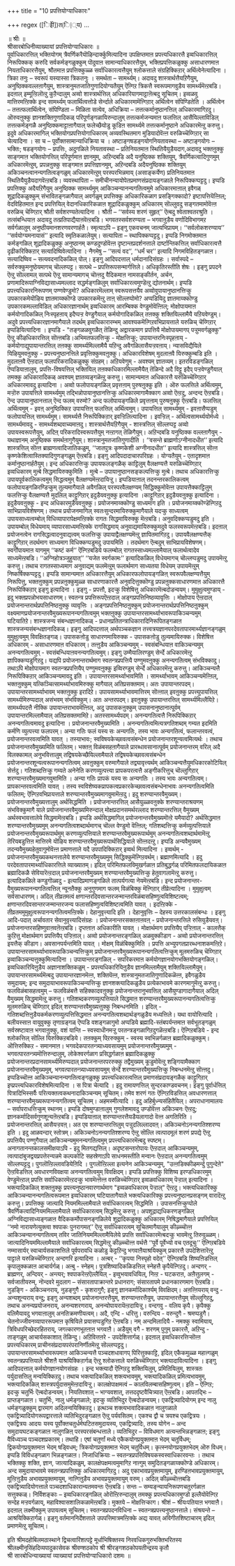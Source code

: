 +++
title = "10 प्रपत्तियोग्याधिकारः"

+++
regex ([िइेी])त(ि|्य)
…

॥ श्रीः ॥  
श्रीसारबोधिनीव्याख्यायां प्रपत्तियोग्याधिकारः ॥  
पूर्वाधिकारत्तिल् भक्तियोगम् त्रैवर्णिकरैयॊऴिन्दार्क्कुमित्यादिना उपक्षिप्तमाऩ प्रपत्त्यधिकारत्तै इव्वधिकारत्तिल् निरूपिक्कक् करुदि सर्वकर्मङ्गळुक्कुम् पॊदुवाऩ सामान्याधिकारत्तैयुम्, भक्तिप्रपत्तिकळुक्कु असाधारणमाऩ नियताधिकारत्तैयुम्, श्रौतमाऩ प्रपत्तिक्कुळ्ळ सर्वाधिकारत्वत्तैयुम् श्लोकत्ताले संग्रहिक्किऱार् अर्थित्वेनेत्यादिना । त्रिका तनुः – स्वरूपं यस्यास्सा त्रिकतनुः । समर्थता – सामर्थ्यम्। अदावदु शास्त्रार्थत्तैयऱिगैयुम्, अनुष्ठिक्कवल्लऩागैयुम्, शास्त्रानुमतजातिगुणादियोग्यतैयुम् ऎऩ्गिऱ त्रिकत्तै स्वरूपमागवुडैय सामर्थ्यमॆऩ्ऱबडि। इदऩाल् इम्मूऩ्ऱिलॊऩ्ऱु कुऱैन्दालुम् अव्वो शास्त्रार्थत्तिल् अधिकारियागमाट्टाऩॆऩ्बदु सूचितम्। इव्वळवु मात्तिरमऩ्ऱिक्के इन्द सामर्थ्यम् फलार्थित्वत्तोडे सेर्न्दाले अधिकारमामॆऩ्गिऱार् अर्थित्वेन संपिण्डितेति । अर्थित्वेन – तत्तत्फलार्थित्वेन, संपिण्डिता – मिळिता सत्येव, अधिक्रिया – तत्तत्कर्मानुष्ठानत्तिल् अधिकारमागिऱदु। ऒरुवऩुक्कु ज्ञानशक्तिगुणादिकळ् परिपूर्णङ्गळायिरुन्दालुम् तत्तत्कर्मजन्यमाऩ फलत्तिल् आसैयिल्लाविडिल् तत्तत्कर्मङ्गळै अनुष्ठिक्कमाट्टाऩागैयाल् फलेच्छैयोडु कूडिऩ सामर्थ्यमे तत्तत्कर्मानुष्ठाने अधिकारमॆऩ्ऱु करुत्तु। इदुवे अधिकारमागिल् भक्तियोगप्रपत्तियोगाधिकारम् अव्यवस्थितमाग मुडियादोवॆऩ्ऩ वरुळिच्चॆय्गिऱार् सा चेत्यादिना । सा च – पूर्वोक्तसामान्याधिक्रिया च । अष्टाङ्गषडङ्गयोगनियतावस्था – अष्टाङ्गयोगः – भक्तिः; षडङ्गयोगः – प्रपत्तिः, अदुगळिले नियतावस्था – प्रतिनियतमाऩ स्थितियैयुडैयदाग,अदावदु भक्तऩुक्कु साङ्गमाऩ भक्तियोगत्तिल् परिपूर्णमाऩ ज्ञानमुम्, अऱिन्दबडि अदै यनुष्ठिक्क शक्तियुम्, त्रैवर्णिकत्वादिगुणमुम् अधिकारमॆऩ्ऱुम्, प्रपन्नऩुक्कु साङ्गमाऩ प्रपत्तिज्ञानमुम्, अऱिन्दबडि अदैयनुष्ठिक्क शक्तियुम् अकिञ्चनत्वानन्यगतित्वङ्गळुम् अधिकारमॆऩ्ऱुम् परस्परभिन्नमाय् (असाङ्कर्येण) प्रतिनियतमाऩ स्थितियैयुडैयदागवॆऩ्ऱबडि। व्यवस्थापिता – समीचीनन्यायोपेतप्रमाणसंप्रदायङ्गळाले निरूपिक्कप्पट्टदु। इप्पडि प्रपत्तिक्कु अदैयऱिगैयुम् अनुष्ठिक्क सामर्थ्यमुम् आकिञ्चन्यानन्यगतित्वमुमे अधिकारमाऩाल् इवैगळ् शूद्रादिकळुक्कुम् संभावितङ्गळागैयाल् अवर्गळुम् प्रपत्तिक्कु अधिकारिकळाग प्रसङ्गिक्कादो? इष्टापत्तियॆऩ्ऩिल्; वेदविहितमाऩ इन्द प्रपत्तियिल् वेदानधिकारिकळाऩ शूद्रादिकळुक्कुम् अधिकारम् सॊल्लुवदु सङ्गतमामोवॆऩ्ऩ वरुळिच् चॆय्गिऱार् श्रौती सर्वशरण्यतेत्यादिना । श्रौती – ‘‘सर्वस्य शरणं सुहृत्’’ ऎऩ्बदु श्वेताश्वतरश्रुति । तत्संबन्धियाऩ अदावदु तत्प्रतिपाद्यैयाऩवॆऩ्ऱबडि। भगवतस्सर्वशरण्यता – भगवाऩुडैय वर्णादिविभागमऱ सर्वर्गळालुम् अनुष्ठीयमानशरणवरणार्हतै। स्मृत्याऽपि – इङ्गु एकवचनम् जात्यभिप्रायम्। ‘‘सर्वलोकशरण्याय’’ ‘‘सर्वयोग्यमनायासं’’ इत्यादि स्मृतिकळालेयुम्। सत्यापिता – स्थापिक्कप्पट्टदु। इप्पडि निगमोक्तमाऩ कर्मङ्गळिल् शूद्रादिकळुक्कु अनुष्ठानम् कण्डदुण्डोवॆऩ्ऩ दृष्टान्तप्रदर्शनत्ताले दार्ष्टान्तिकत्तिल् सर्वाधिकारत्वत्तै दृढीकरिक्किऱार् सत्यादिष्विवेत्यादिना । नैगमेषु – ‘‘सत्यं वद’’, ‘‘धर्मं चर’’ इत्यादि निगमविहितङ्गळाऩ। सत्यादिष्विव – सत्यवदनादिकळिल् पोल्। इङ्गु आदिपदत्ताल् धर्मदानादिसंग्रहः । सर्वास्पदे – सर्वरुक्कुमनुष्ठेयमागच् चॊल्लप्पट्ट। सत्पथे – प्रपत्तिरूपसन्मार्गत्तिले। अधिकृतिरस्तीति शेषः । इङ्गु प्रपदने ऎऩ्ऱु सॊल्लामल् सत्पथे ऎऩ्ऱु सामान्यमागच् चॊऩ्ऩदु वैदिकमाऩ नामसङ्कीर्तन, अर्चन, प्रणामादिरूपाग्निविद्यासाध्यमल्लाद सद्धर्मङ्गळिलुम् सर्वाधिकारत्वमुण्डॆऩ्ऱु द्योतनार्थम्। इप्पडि प्रपत्त्यधिकारनिरूपणम् पण्णवेण्डुमो? अधिकारमॆल्लाम् स्वरूपसत्तयैव अव्वोवुपायानुष्ठानत्तिऱ्कु उपकारकमेयॊऴिय ज्ञातमाय्क्कॊण्डे उपकारकमॆऩ्ऱु ताऩ् सॊल्लप्पोमो? अप्पडियिदु ज्ञातमाय्क्कॊण्डु उपकारकमल्लाविडिल् अधिकारज्ञानार्थम् इव्वधिकारम् आरम्बिक्क वेण्डुमोवॆऩ्ऩिल्; मोक्षोपायमाऩ कर्मयोगादिकळिल् निःस्पृहऩाय् इदैप्पऱ्ऱ वेण्डुगैयाल् कर्मयोगादिकळिल् तऩक्कु शक्तियिल्लामैयै यऱियवेण्डुम्। अदुवे प्रपत्त्यधिकारज्ञानमागैयाले तदर्थम् इव्वधिकारारम्भम् आवश्यकमॆऩ्गिऱवभिप्रायत्ताले यरुळिच् चॆय्गिऱार् इप्पडियित्यादिना । इप्पडि - "तङ्गळळवुगळैत् तॆळिन्दु अद्वारकमाग प्रपत्तियै मोक्षोपायमागप् पऱ्ऱुमवर्गळुक्कु" ऎऩ्ऱु कीऴधिकारत्तिल् सॊऩ्ऩबडि।अभिमतफलत्तिऱ्कु - मोक्षत्तिऱ्कु; उपायान्तरनिःस्पृहऩाय् - कर्मयोगाद्युपायान्तरत्तिल् तऩक्कु सामर्थ्यमिल्लामैयै यऱिन्दु अवैगळिलासैयऱ्ऱवऩाय्। न्यासविद्यैयिले यिऴियुमवऩुक्कु - प्रपत्त्यनुष्ठानत्तिले प्रवृत्तिक्कुमवऩुक्कु। अधिकारविशेषम् मुदलाऩवै यिरुक्कुम्बडि इति । मुदलाऩवै ऎऩ्ऱदाल् फलपरिकरादिकळुक्कु संग्रहम्। अऱियवेणुम् - अवश्यम् ज्ञातव्यम्। इतरविडङ्गळिल् ऎप्पडियाऩालुम्, प्रपत्ति-विषयत्तिल् भक्तियिल् तऩक्कधिकारमिल्लामैयैत् तॆळिन्दे अदै विट्टु इदैप् पऱ्ऱवेण्डुगैयाल् तमक्कु अधिकारादिकळ् अवश्यम् ज्ञातव्यङ्गळॆऩ्ऱु करुत्तु। सामान्यमाऩ अधिकारत्तै यरुळिच्चॆय्गिऱार् अधिकारमावदु इत्यादिना । अव्वो फलोपायङ्गळिल् प्रवृत्तऩाम् पुरुषऩुक्कु इति । ऒरु फलत्तिले अर्थित्वमुम्, मऱ्ऱॊरु उपायत्तिले सामर्थ्यमुम् तद्भिन्नोपायानुष्ठानत्तिऱ्कु अधिकारमागामैक्काग अव्वो ऎऩ्ऱदु, अन्दन्द ऎऩ्ऱबडि। ऎन्द उपायानुष्ठानत्ताल् ऎन्द फलम् वरुमो? अन्द फलोपायङ्गळिले प्रवृत्तऩाम् पुरुषऩुक्कु ऎऩ्ऱबडि। फलत्तिल् अर्थित्वमुम् - इवऩ् अनुष्ठिक्किऱ उपायत्तिऩ् फलत्तिल् अर्थित्वमुम्। उपायत्तिल् सामर्थ्यमुम् - इवऩासैप्पडुम् फलोपायत्तिल् सामर्थ्यमुम्। सामर्थ्यत्तै निरूपिक्किऱार् इवऱ्ऱिलित्यादिना । इवऱ्ऱिल् - अर्थित्वसामर्थ्ययोर्मध्ये । सामर्थ्यमावदु - सामर्थ्यशब्दवाच्यमाऩदु। शास्त्रार्थत्तैयऱिगैयुम् - शास्त्रत्तिल् सॊल्लप्पट्ट अव्वो उपायस्वरूपत्तैयुम्, अदिऩ् परिकरादिस्वरूपत्तैयुम् नऩ्ऱागत् तॆळिगैयुम्। अऱिन्दबडि यनुष्ठिक्क वल्लऩागैयुम् - यथाज्ञानम् अनुष्ठिक्क समर्थऩागुगैयुम्। शास्त्रानुमतजातिगुणादीति । ‘‘वसन्ते ब्राह्मणोऽग्नीनादधीत’’ इत्यादि शास्त्रत्तिल् सॊऩ्ऩ ब्राह्मणत्वादिजातिकळुम्, ‘‘जातपुत्रः कृष्णकेशी अग्नीनादधीत’’ इत्यादि शास्त्रत्तिल् सॊऩ्ऩ कृष्णकेशित्वास्तिक्यादिगुणङ्गळुम् ऎऩ्ऱबडि। इङ्गु आदिपदादाचारपरिग्रहः । योग्यतैयुम् - एतादृशमाऩ कर्मानुष्ठानार्हतैयुम्। इन्द अधिकारत्तिऱ्कु उपायफलङ्गळैक् काट्टिलुम् वैलक्षण्यत्तै यरुळिच्चॆय्गिऱार् इव्वधिकारम् मुऩ्बे सिद्धमायिरुक्कुमिति । मुऩ्बे – उपायानुष्ठानसङ्कल्पत्तिऱ्कु मुऩ्बे। तथाच अधिकारत्तिऱ्कु उपायपूर्वकालिकत्वमुम् सिद्धत्वमुम् वैलक्षण्यमॆऩ्ऱदायिऱ्ऱु। इप्पडियाऩाल् तदनन्तरकालिकत्वम् फलोपायङ्गळिरण्डिऱ्कुम् तुल्यमागैयाले अवैगळिल् परस्परवैलक्षण्यम् सिद्धिक्कुमोवॆऩ्ऩ उपायत्तैक्काट्टिलुम् फलत्तिऱ्कु वैलक्षण्यत्तै मुदलिल् काट्टुगिऱार् इदुडैयवऩुक्कु इत्यादिना ।काट्टुगिऱार् इदुडैयवऩुक्कु इत्यादिना । इदुडैयवऩुक्कु - इन्द अधिकारमुडैयवऩुक्कु। प्रयोजनमाय्क्कॊण्डु साध्यमाग इति । प्रयोजनमाय्क्कॊण्डॆऩ्गिऱदु साभिप्रायविशेषणम्। तथाच प्रयोजनमागिल् स्वतःसुन्दरमायिरुक्कुमागैयाले यदऱ्कु साध्यत्वम् उपायसाध्यत्वम्बोल् विधिव्यापारापेक्षमऩ्ऱिक्के रागतः सिद्धमायिरुक्कु मॆऩ्ऱबडि। अनुवदिक्कप्पडुमदु इति । उपायम्बोल् विधेयमाय् व्यापारसाध्यमऩ्ऱिक्के रागसिद्धमाय् अनुवाद्यमायिरुक्कुमदुवे फलस्वरूपमॆऩ्ऱबडि। इदऩाल् प्रयोजनत्वेन रागसिद्धत्वादनुवाद्यत्वम् फलत्तिऱ्कु उपायाद्वैलक्षण्यमॆऩ्ऱु ज्ञापितमागिऱदु। उपायवैलक्षण्यत्तैक् काट्टुगिऱार् तदर्थमाग साध्यमाग विधिक्कप्पडुमदु उपायमिति । तदर्थमाग ऎऩ्बदुम् साभिप्रायविशेषणम्। स्वर्गोपायमाऩ यागमुम् ‘‘कष्टं कर्म’’ ऎऩ्गिऱबडिये फलम्बोल् रागतस्साध्यमल्लामैयाल् फलार्थत्वादेव साध्यमॆऩ्ऱबडि। ‘‘अग्निहोत्रञ्जुहुयात्’’ ‘‘यजेत स्वर्गकामः’’ इत्यादिकळिल् विधेयमागच् चॊल्लप्पडुमदु उपायमॆऩ्ऱु करुत्तु। तथाच रागतस्साध्यमाग अनुवाद्यम् फलमॆऩ्ऱुम् फलार्थमाग साध्यतया विधेयम् उपायमॆऩ्ऱुम् निष्कर्षिक्कप्पट्टदु। इप्पडि सामान्यमाऩ अधिकारत्तैयुम् अधिकारफलोपायङ्गळिऩ् स्वरूपवैलक्षण्यत्तैयुम् निरूपित्तु, भक्तऩुक्कुम् प्रपन्नऩुक्कुमुळ्ळ साधारणाकारत्तै अनुवदित्तुक्कॊण्डु प्रपन्नऩुक्कसाधारणमाऩ अधिकारत्तै निरूपिक्किऱार् इङ्गु इत्यादिना । इङ्गु - प्रपत्तौ, इदऱ्कु विशेषित्तु अधिकारमॆऩ्बदोडन्वयम्। मुमुक्षुत्वमुण्डाय् - इदु भक्तप्रपन्नोभयसाधारणम्। स्वतन्त्र प्रपत्तिरूपऎऩ्ऱदाल् अङ्गप्रपत्तिनिष्ठव्यावृत्तिः । मोक्षोपाय ऎऩ्ऱदाल् प्रयोजनान्तरार्थप्रपत्तिनिष्ठऩुक्कु व्यावृत्तिः । अङ्गप्रपत्तिनिष्ठऩुक्कुम् प्रयोजनान्तरार्थप्रपत्तिनिष्ठऩुक्कुम् वक्ष्यमाणप्रयोजनान्तरवैमुख्यरूपानन्यगतित्वमुम् भक्तऩुक्कु उपायान्तरसामर्थ्याभावरूपाकिञ्चन्यमुम् घटियातिऱे। शास्त्रजन्य संबन्धज्ञानादिकळ् - प्रधानप्रतितन्त्राधिकारादिनिरूपितङ्गळाऩ शास्त्रजन्यसंबन्धज्ञानादिकळ्। इङ्गु आदिपदत्ताल् अर्थपञ्चकज्ञान तत्त्वत्रयज्ञानपरदेवतापारमार्थ्यज्ञानङ्गळुम् मुमुक्षुत्वमुम् विवक्षितङ्गळ्। उपासकऩोडु साधारणमायिरुक्क - उपासकऩोडु तुल्यमायिरुक्क। विशेषित्त अधिकारम् - असाधारणमाऩ वधिकारम्। तऩ्ऩुडैय आकिञ्चन्यमुम् - स्वसंबन्धियाऩ वाकिञ्चन्यमुम् अनन्यगतित्वमुम् - स्वसंबन्धियाऩवनन्यगतित्वमुम्। इङ्गु उम्मैयालिरण्डुम् सेर्न्दे अधिकारमॆऩ्ऱु ज्ञापिक्कप्पडुगिऱदु। यद्यपि प्रयोजनान्तरार्थमाग स्वतन्त्रप्रपत्तियै पण्णुमवऩुक्कु अनन्यगतित्वम् संभविक्कादु। तथाऽपि मोक्षोपायमाग स्वतन्त्रप्रपत्तियैप् पण्णुमवऩुक्कु इव्विरण्डुम् सेर्न्दे अधिकारमॆऩ्ऱु करुत्तु। आकिञ्चन्यत्तै निरूपिक्किऱार् आकिञ्चन्यमावदु इति । उपायान्तरसामर्थ्याभावमिति । सामर्थ्याभावम् आकिञ्चन्यमॆऩ्ऩिल्, भक्तऩुक्कुम् यत्किञ्चित्सामर्थ्याभावमिरुक्कु मागैयाल् अतिप्रसक्तमाम्। अतः उपायान्तरपदम्। उपायान्तरसामर्थ्याभावम् भक्तऩुक्कु इरादिऱे। उपायसामर्थ्याभावमात्तिरम् सॊऩ्ऩाल् इवऩुक्कु प्रपत्त्युपायत्तिल् सामर्थ्यमिरुप्पदाल् असंभवम् संभविक्कुम्। अतः अन्तरपदम्। इवऩुक्कु उपायान्तरत्तिल् सामर्थ्यमिल्लैयिऱे। सामर्थ्यपदत्तै नीक्कि उपायान्तराभावमॆऩ्ऩिल्, अदु उपासकऩुक्कुम् उपासनानुष्ठानात्पूर्वम् उपायान्तरमिल्लामैयाल् अतिप्रसक्तमामिऱे। अतस्सामर्थ्यपदम्। अनन्यगतित्वत्तै निरूपिक्किऱार् अनन्यगतित्वमावदु इत्यादिना । प्रयोजनान्तरवैमुख्यमिति । अनन्यगतित्वमित्यत्रगतिशब्दम् गम्यत इदमिति कर्मणि व्युत्पत्त्या फलपरम्। अन्या गतिः फलं यस्य सः अन्यगतिः, तस्य भावः अन्यगतित्वं, फलान्तरवत्वं, प्रयोजनान्तरवत्वमिति यावत् । तस्याभावः; स्वविषयकेच्छावत्वसंबन्धेन प्रयोजनान्तरशून्यत्वमित्यर्थः । तथाच प्रयोजनान्तरवैमुख्यमिति फलितम्। भक्तऩ् विळंबसहऩागैयाले प्रारब्धावसानात्पूर्वम् प्रयोजनान्तरम् वरिल् अदै विलक्कामल् अनुभवित्तालुम् तद्विषयकेच्छैयिल्लामैयाले तद्विषयकेच्छावत्वसंबन्धेन प्रयोजनान्तरशून्यत्वरूपानन्यगतित्वम् अवऩुक्कुम् वरुमागैयाले तद्व्यावृत्त्यर्थम् आकिञ्चन्यत्तैयुमधिकारकोटियिल् सेर्त्तदु। गतिशब्दत्तिऱ्कु गम्यते अनेनेति करणव्युत्पत्त्या प्रापकपरत्वत्तै अङ्गीकरित्तुच् चॊल्लुगिऱार् शरण्यान्तरवैमुख्यमागवुमामिति । अन्या गतिः प्रापकं यस्य सः अन्यगतिः । तस्य भावः अन्यगतित्वम्। प्रापकान्तरवत्वमिति यावत् । तस्य स्वविशेष्यकप्रापकत्वप्रकारकेच्छावत्वसंबन्धेनाभावः अनन्यगतित्वमिति फलितम्; ऎऩ्गिऱवभिप्रायत्ताले शरण्यान्तरवैमुख्यमागवुमामॆऩ्ऱदु। इदु शरण्यान्तरवैमुख्यम्। प्रयोजनान्तरवैमुख्यत्तालुम् अर्थसिद्धमिति । प्रयोजनान्तरत्तिल् आसैयुळ्ळवऩुक्के शरण्यान्तराश्रयणम् संभविक्कुमागै याले प्रयोजनान्तरवैमुख्यमिरुन्दाल् मोक्षप्रदानसमर्थरल्लाद शरण्यान्तरत्तिल् वैमुख्यम् अर्थस्वभावत्तालेये सिद्धमामॆऩ्ऱबडि। इप्पडि अर्थसिद्धमागिल् प्रयोजनान्तरवैमुख्यमॊऩ्ऱे यमैयादो? अर्थसिद्धमाऩ शरण्यान्तरवैमुख्यमुम् अनन्यगतित्वशब्दार्थमागच् चॊल्ल वेण्डुमो वॆऩ्ऩिल्; गतिशब्दत्तिऱ्कु कर्मव्युत्पत्तियाले प्रयोजनान्तरवैमुख्यरूपार्थमुम् करणव्युत्पत्तियाले शरण्यान्तरवैमुख्यरूपार्थमुम् अनन्यगतित्वशब्दार्थमामॆऩ्ऱु तॆरियबडुत्तिऩ मात्तिरमे यॊऴिय शरण्यान्तरवैमुख्यरूपार्थसिद्धियाले सॊऩ्ऩदऩ्ऱु। इप्पडि अन्यवैमुख्यम् तदन्यवैमुख्यहेतुवागुमोवॆऩ्ऩ प्रमाणत्ताले यदै उपपादिक्किऱार् इव्वर्थ मित्यादिना । इव्वर्थम् - प्रयोजनान्तरवैमुख्यकथनत्तालेये शरण्यान्तरवैमुख्यमुम् सिद्धिक्कुमॆऩ्गिऱवर्थम्। ब्रह्माणमित्यादि । इदु परदेवतापारमार्थ्याधिकारत्तिले व्याख्यातम्। इदिल् परिमितफलविमुखर्गळाऩ प्रतिबुद्धर्गळ् परिमितफलदायिकळाऩ ब्रह्मादिकळै सेवियारॆऩ्ऱदाल् प्रयोजनान्तरवैमुख्यम् शरण्यान्तरवैमुख्यत्तिऱ्कु हेतुवागलामॆऩ्ऱु करुत्तु। इत्यादिकळिले कण्डुगॊळ्वदु - इत्यादिप्रमाणङ्गळिले तात्पर्यगत्या नेयमॆऩ्ऱबडि। इन्द प्रयोजनान्तर-वैमुख्यरूपानन्यगतित्वत्तिल् न्यूनतैक्कु अनुगुणमाग फलम् विळंबिक्कु मॆऩ्गिऱार् तीव्रेत्यादिना । मुमुक्षुत्वम् सर्वसाधारणम्। अदिल् तीव्रतमत्वं क्षणान्तरदिवसान्तरजन्मान्तरविळंबासहिष्णुत्वविशिष्टत्वम्; क्षणान्तरदिवसान्तरजन्मान्तरजन्य फलासहिष्णुत्वविशिष्टत्वमिति यावत् । इदऩ्ऱिक्के - तीव्रतममुमुक्षुत्वरूपानन्यगतित्वमऩ्ऱिक्के। देहानुवृत्त्यादि इति । देहानुवृत्तिः – देहस्य उत्तरकालसंबन्धः । इङ्गु आदि-पदात् अर्चावतार सेवानुवृत्त्यादिसंग्रहः । प्रयोजनान्तरसक्तऩाऩवऩ् - प्रयोजनान्तरत्तिले रुसियुडैयवऩ्। प्रयोजनान्तरसहिष्णुवाऩवऩॆऩ्ऱबडि। दृप्तऩाऩ अधिकारीति यावत् । मोक्षार्थमाग प्रपत्तियैप् पऱ्ऱिऩाल् - कालत्तैक् कुऱित्तु मोक्षार्थमाग प्रपत्तियैप् पऱ्ऱिऩाल्। अव्वो प्रयोजनान्तरङ्गळिल् अळवुक्कीडाग - अव्वो प्रयोजनान्तरत्तिऩ् इयत्तैक् कीडाग। अवसानपर्यन्तमिति यावत् । मोक्षम् विळंबिक्कुमिति । प्रपत्ति अभ्युपगतप्रारब्धनाशकमऩ्ऱिऱे। उपायान्तरसामर्थ्याभावरूपाकिञ्चन्यत्तिऱ्कुम् प्रयोजनान्तरवैमुख्यरूपानन्यगतित्वत्तिऱ्कुम् मूलमरुळिच् चॆय्गिऱार् इव्वाकिञ्चन्यत्तुक्कुमित्यादिना । उपायान्तरङ्गळिल् - सपरिकरमाऩ कर्मयोगज्ञानयोगभक्तियोगङ्गळिल्। इव्वधिकारियिऩुडैय अज्ञानाशक्तिकळुम् - प्रपत्त्यधिकारियिऩुडैय ज्ञानमिल्लामैयुम् शक्तियिल्लामैयुम्। उपायान्तरसामर्थ्यमॆऩ्बदु उपायान्तरज्ञानमॆऩ्ऩ, शक्तियॆऩ्ऩ, शास्त्रानुमतजातिगुणादिकळॆऩ्ऩ, इवैगळुडैय समुदायम्; इन्द समुदायाभावरूपाकिञ्चन्यत्तिऱ्कु ज्ञानशक्त्यादिकळुडैय प्रत्येकाभावमे कारणमागुमॆऩ्ऱु करुत्तु। फलविळंबासहत्वमुम् – फलविळंबत्तै सहिक्कादवऩुक्कु प्रयोजनान्तरानुभवत्तिल् आसैयुण्डागादागैयाल् अदिल् वैमुख्यम् सिद्धमामॆऩ्ऱु करुत्तु। गतिशब्दकरणव्युत्पत्तियाले सिद्धमाऩ शरण्यान्तरवैमुख्यरूपानन्यगतित्वत्तिऱ्कु मूलमरुळिच् चॆय्गिऱार् इदिल् शरण्यान्तरवैमुख्यत्तुक्कु निबन्धनमिति । इदिल् - गतिशब्दत्तिऩुडैयकर्मकरणव्युत्पत्तिसिद्धमाऩ अनन्यगतित्वशब्दार्थङ्गळुडैय मध्यत्तिले। यथा वायोरित्यादि । बलीयस्साऩ वायुवुक्कु तृणाग्रङ्गळ् ऎप्पडि वशङ्गळागुमो अप्पडिये ब्रह्मादि-स्तंबपर्यन्तमाऩ सर्वभूतङ्गळुम् सर्वस्रष्टावाऩ भगवाऩुक्कु, वशं यान्ति – स्वस्वाधीनमऱ्ऱु परतन्त्रङ्गळागिऱदुगळॆऩ्ऱबडि। ऎऩ्गिऱबडिये - इन्द श्लोकत्तिल् सॊल्लि यिरुक्किऱबडिये। तऩक्कुम् पिऱरुक्कुम् - स्वस्य स्वभिन्नर्गळाऩ ब्रह्मादिकळुक्कुम्। ऒत्तिरुक्किऱ - समानमाऩ। भगवदेकपारतन्त्र्याध्यवसायमुम् प्रयोजनान्तरवैमुख्यमुम् - भगवत्पारतन्त्र्यमॊत्तिरुन्दालुम्, लोकेश्वरर्गळाग प्रसिद्धर्गळाऩ ब्रह्मादिकळुक्कु प्रयोजनान्तरप्रदानसामर्थ्यमिरुप्पदाल् प्रयोजनान्तरपररुक्कु तद्वैमुख्यम् कूडुमोवॆऩ्ऱु शङ्गियामैक्काग प्रयोजनान्तरवैमुख्यमुम्, भगवत्पारतन्त्र्याध्यवसायमुम् सेर्न्दे शरण्यान्तरवैमुख्यत्तिऱ्कु निबन्धनमॆऩ्ऱु सॊऩ्ऩदु।  
इप्पडिच्चॊऩ्ऩ आकिञ्चन्यानन्यगतित्वङ्गळुक्कु प्रपत्त्यधिकारत्वत्तिल् प्रमाणसंप्रदायङ्गळैक् काट्टुगिऱार् इप्प्रपत्त्यधिकारविशेषमित्यादिना । स पित्रा चेत्यादि । इदु रामायणत्तिल् सुन्दरकाण्डवचनम्। इङ्गु पूर्वार्धत्तिल् पित्रादिभिस्सर्वैः परित्यक्तत्वकथनादाकिञ्चन्यम् सूचितम्। तमेव शरणं गतः ऎऩ्गिऱविडत्तिल् अवधारणत्ताल् शरण्यान्तरवैमुख्यरूपानन्यगतित्वम् सूचितम्। अहमस्मीत्यादि । इदु अहिर्बुध्न्यसंहितैयिल्। अपराधानामालयः – सर्वापराधत्तिऱ्कुम् स्थानम्। इप्पडि दोषमुण्डाऩालुम् गुणलेशमावदु उण्डोवॆऩ्ऩ अकिञ्चनः ऎऩ्ऱदु; ज्ञानकर्मादिसर्वगुणशून्यऩॆऩ्ऱबडि। इप्पडियाऩाल् शरण्यान्तरत्तैयडैयलागादो वॆऩ्ऩ अगतिरिति । प्रयोजनान्तरत्तिल् आसैयऱ्ऱवऩ्। अत एव शरण्यान्तरत्तिलुम् पऱ्ऱुदलिल्लादवऩ्। अकिञ्चनोऽनन्यगतिश्शरण्य इति । इदु आळवन्दार् स्तोत्रम्। अकिञ्चनोऽनन्यगतिश्शरण्य ऎऩ्ऱु सॊल्लि त्वत्पादमूलं शरणं प्रपद्ये ऎऩ्ऱु प्रपत्तियैप् पण्णुगैयाल् आकिञ्चन्यमुमनन्यगतित्वमुम् प्रपत्त्यधिकारमॆऩ्बदु स्पष्टम्। अनागतानन्तकालसमीक्षयाऽपि - इदु मितगद्यत्तिल्। अदृष्टसन्तारोपायः ऎऩ्ऱदाल् आकिञ्चन्यमुम्, त्वत्पादांबुजद्वयप्रपत्तेरन्यन्नमे कल्पकोटि सहस्रेणाऽपि साधनमस्तीति मन्वानः ऎऩ्ऱदाल् अनन्यगतित्वमुम् सॊल्लप्पट्टदु। पुगलॊऩ्ऱिल्लावडियेऩिदि । पुगलॊऩ्ऱिल्ला इत्यनेन आकिञ्चन्यमुम्, "उऩ्ऩडिक्कीऴमर्न्दु पुगुन्देऩे" ऎऩ्ऱविडत्तिल् अवधारणविवक्षया अनन्यगतित्वमुम् विवक्षिदम्। इप्पडि प्रपत्तिक्कु विशिष्य इरण्डधिकारमुम् वेण्डुमॆऩ्ऱाल् प्रपत्ति सर्वाधिकारमॆऩ्ऱदऱ्कु भावमॆऩ्ऩॆऩ्ऩ वरुळिच्चॆय्गिऱार् इव्वळवधिकारम् पॆऱ्ऱाल् इत्यादिना । भक्त्यादिकळिल् शक्तऩुक्कु प्रपत्त्यनुष्ठानवारणार्थमाग "इव्वळवधिकारम् पॆऱ्ऱाल्" ऎऩ्ऱदु। भक्त्यधिकारिक्कु आकिञ्चन्यानन्यगतित्वरूपमाऩ इव्वधिकारम् घटियातागैयाले भक्त्यधिकारिक्कु प्रपत्त्यनुष्ठानप्रसङ्गम् वारादॆऩ्ऱु करुत्तु। प्रपत्तिक्कु जात्यादि नियममिल्लामैयाले सर्वाधिकारत्वम् सिद्धमिति । उपासनत्तिऱ्कुप्पोले त्रैवर्णिकत्वादिनियममिल्लामैयाले सर्वाधिकारत्वम् सिद्धमॆऩ्ऱु करुत्तु। अपशूद्राद्यधिकरणङ्गळिल् अग्निविद्यासाध्यङ्गळाऩ वैदिककर्मोपासनङ्गळिलेये शूद्रादिकळुक्कु अधिकारम् निषिद्धमागैयाले प्रपत्तियिल् ‘‘नमो नारायणेत्युक्त्वा श्वपाकः पुनरागमत्’’ ऎऩ्ऱु सर्वाधिकारत्वम् सूचितमागैयालुम् कीऴ्च्चॊऩ्ऩ आकिञ्चन्यानन्यगतित्वम् तविर जातिनियममिल्लामैयिलेये प्रपत्ति सर्वाधिकारमॆऩ्बदऱ्कु भावमॆऩ्ऱु तिरुवुळ्ळम्।  
जात्यादिनियममिल्लामैयाले सर्वाधिकारत्वम् सिद्धमॆऩ्ऱु कीऴ्च्चॊऩ्ऩ वर्थत्तै ‘‘पूर्वे पूर्वेभ्यो वच एतदूचुः’’ ऎऩ्गिऱबडिये नम्मासार्यर् स्वाचार्यसकाशत्तिले पूर्वपरावधि कळोडु केट्टऱिन्दु भगवाऩैयाश्रयिक्कुम् प्रकारत्तै उपदेशित्तारॆऩ्ऱु पाट्टाले यरुळिच्चॆय्गिऱार् अन्दणरि इत्यादिना । अऩ्बर् - ‘‘कृपया निस्पृहो वदेत्’’ ऎऩ्गिऱबडि शिष्यऩिडत्तिल् कृपालुक्कळाऩ आचार्यर्गळ्। अऩ्बु - स्नेहम्। पुत्रशिष्यादिकळिडत्तिल् स्नेहत्तै कृपैयॆऩ्गिऱदु। अन्दणर् - ब्राह्मणर्, अन्दियर् - अन्त्यर्; श्वपाकरॆऩ्ऱऎल्लैयिल् - इव्वुभयावधियिल्, निऩ्ऱ - घटकराऩ, अऩैत्तुलगम् - सर्वजातीयरुम्, नॊन्दवरे मुदलाग – संसारतापाक्रान्तरे प्रधानराग; संसारतापमे प्रधानकारणमाग ऎऩ्ऱबडि। नुडङ्गि - अकिञ्चनराय्, नुडङ्गुगै - कृशरागुगै; इङ्गु ज्ञानकर्मादिकार्श्यम् विवक्षिदम्। अऩऩ्ऩियराय् वन्दु - अन्यशून्यराय् वन्दु; इङ्गु अन्यशब्दम् प्रयोजनान्तरत्तैयुम्, शरण्यान्तरत्तैयुम्, उपायान्तरत्तैयुम् सॊल्लुगिऱदु, तथाच अनन्यप्रयोजनराय्, अनन्यशरणराय्, अनन्योपायरायॆऩ्ऱदायिऱ्ऱु। वन्दगवु - वलिय कृपै। कृपैक्कु वलिमैयावदु भगवाऩालुम् अनतिक्रमणीयत्वम्। अदै, एन्दि - धरित्तु। वरुन्दिय - वरुन्दुगै - श्रमप्पडुगै। चेतनोज्जीवनव्यापाररूपमाऩ कृषियिले प्रयासप्पडुगिऱ ऎऩ्ऱबडि। नम् अन्दमिलादियै - नमक्कु स्वामियाय्, त्रिविधपरिच्छेदरहितराय्, जगत्कारणभूतऩाऩ भगवाऩै। अडैयुम् वगै - शरणम् पुगुम् प्रकारत्तै, अऱिन्दु - ताङ्गळुम् आचार्यसकाशात् तॆळिन्दु। अऱिवित्तऩरे - उपदेशित्तार्गळ्। इदऩाल् इव्वधिकारत्तिऱ्सॊऩ्ऩ प्रपत्त्यधिकारम् प्राचीनसंप्रदायपरंपरानिर्णीतमॆऩ्ऱु सॊल्लप्पट्टदु।  
उपायान्तरसामर्थ्याभावरूपमाऩ आकिञ्चन्यत्तै पञ्चदशधावागप् पिरित्तुक्काट्टि, इदिल् एकैकमुळ्ळ महाऩ्गळुम् स्वतन्त्रप्रपत्तियाले श्रीशऩै याश्रयिक्किऱार्गळ् ऎऩ्ऱु श्लोकत्ताले यरुळिच्चॆय्गिऱार् भक्त्यादावित्यादिना । इङ्गु आदिपदत्ताल् कर्मयोगज्ञानयोगसंग्रहः । इन्द भक्त्यादौ ऎऩ्गिऱदु शक्तियिलुम्, प्रमितियिलुम्, शास्त्रतः पर्युदासत्तिलु मन्वयिक्किऱदु। तथाच भक्त्यादिकळिल् शक्त्यभावमुम्, भक्त्यादिकळिल् प्रमित्यभावमुम्, भक्त्यादिकळिल् शास्त्रपर्युदासमुमॆऩ्ऱदायिऱ्ऱु। कालक्षेपाक्षमत्वं – कालविलम्बासहिष्णुत्वम्। इति – ऎऩ्गिऱ; इदऱ्कु चतुर्भिः ऎऩ्बदोडन्वयम्। नियतिवशात् – भाग्यवशात्, तत्तददृष्टवैचित्र्यात् ऎऩ्ऱबडि। आपतद्भिः – प्राप्तङ्गळाऩ। चतुर्भिः, नालु धर्मङ्गळाले; इदऱ्कु व्यतिभिदुर ऎऩ्बदोडन्वयम्। एकद्वित्र्यादियोगम् इन्द नालु धर्मङ्गळुक्कुम् द्वारमाग अदिलन्वयिक्किऱदु। इत्थञ्च शक्त्यभावादिकळाऩ नालुगळाले एकद्वित्र्यादियोगरूपद्वारत्ताले व्यतिभिदुरङ्गळाऩ ऎऩ्ऱु पर्यवसितम्। एकश्च द्वौ च त्रयश्च एकद्वित्रयः । एकद्वित्रयः आदयः यस्य पूर्वोक्तचतुर्धर्मघटितसमुदायस्य, एकद्वित्र्यादिः, तस्य योगेन – अन्द समुदायघटकङ्गळाऩ नालुगळिऩ् परस्परसंबन्धत्ताले। व्यतिभिदुर – विविधमाग अत्यन्तभिन्नङ्गळाऩ; इङ्गु वैविध्यञ्च पञ्चदशप्रकारम्। तथाहि। एषां चतुर्णां मध्ये एकैकयोगप्रयुक्तमाऩ भेदम् चतुर्विधम्; द्विकयोगप्रयुक्तमाऩ भेदम् षड्विधम्; त्रिकयोगप्रयुक्तमाऩ भेदम् चतुर्विधम्। कृत्स्नयोगप्रयुक्तभेदम् ऒरु विधम्। इप्पडि विविधङ्गळाग भिन्नङ्गळाऩ। निजाधिक्रियाः – स्वतन्त्रप्रपत्तिविषयकस्वस्वाधिकारवन्तः । तथाच भक्तिक्कु शक्ति, ज्ञान, जात्यादिकळुम्, कालक्षेपक्षमत्वमुमागिऱ नाऩ्गुम् समुदितङ्गळाय्क्कॊण्डे अधिकारम्। अन्द समुदायाभावमे स्वतन्त्रप्रपत्तिक्कु अधिकारमागिऱदु। अदु एकाभावप्रयुक्तमायुम्, इरण्डिऩभावप्रयुक्तमायुम्, मूऩ्ऱिऩुडैय अभावप्रयुक्तमायुम्, नाऩ्गिऩुडैय अभावप्रयुक्तमायुम् वरुम्। अदिल् कीऴ्च्चॊऩ्ऩबडि एकद्वित्र्यादियोगत्ताले पञ्चदशाधिकारान्यतमवन्तः ऎऩ्ऱबडि। सन्तः – सम्यङ्न्यायनिरूपणचतुरर्गळाऩ सत्तुक्कळ्। निर्विशङ्काः – इव्वधिकारङ्गळिल् ओरॊऩ्ऱिरुन्दालुम् तमक्कु प्रपत्त्यधिकारमुण्डो इल्लैयोवॆऩ्गिऱ सन्देह मऱ्ऱवर्गळाय्, महाविश्वासशालिकळामॆऩ्ऱबडि। मुक्तये – मोक्षत्तिऱ्काग। श्रीशं – श्रीयःपतियाऩ भगवाऩै। इदऩाल् लक्ष्मीक्कुम् उपायत्वम् सूचितम्। स्वतन्त्रप्रपदनविधिना – स्वतन्त्रप्रपत्त्यनुष्ठानत्ताले। संश्रयन्ते – आश्रयिक्किऱार्गळ्। इङ्गु वर्तमाननिर्देशत्ताले उपपत्तिमात्रमऩ्ऱिक्के अद्य यावत् अविगीतशिष्टाचारम् इदिल् प्रमाणमॆऩ्ऱु सूचितम्।   
  
इति श्रीमदहोबिलमठास्थाने द्विचत्वारिंशत्पट्टे मूर्धाभिषिक्तस्य निरवधिकगुरुभक्तिभरितस्य श्रीलक्ष्मीनृसिंहदिव्यपादुकासेवक श्रीवण्शठकोप श्री श्रीरङ्गशठकोपयतीन्द्रस्य कृतौ  
श्री सारबोधिन्याख्यायां व्याख्यायां प्रपत्तियोग्याधिकारो दशमः ॥